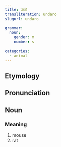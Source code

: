 ```yaml
---
title: उंदरो
transliteration: undaro
slugurl: undaro

grammar:
  noun:
    gender: m
    number: s
    
categories: 
  - animal
---
```


## Etymology

## Pronunciation

## Noun
### Meaning
1. mouse
2. rat